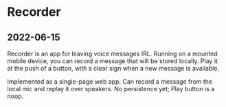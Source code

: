 # Recorder

## 2022-06-15

Recorder is an app for leaving voice messages IRL.
Running on a mounted mobile device, you can record a message that will be stored locally.
Play it at the push of a button, with a clear sign when a new message is available.

Implemented as a single-page web app.
Can record a message from the local mic and replay it over speakers.
No persistence yet; Play button is a noop.
